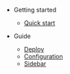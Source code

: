 - Getting started
  - [Quick start](quickstart.md)

- Guide
  - [Deploy](deploy.md)
  - [Configuration](configuration.md)
  - [Sidebar](more-pages.md)
